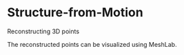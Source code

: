 # Structure-from-Motion
Reconstructing 3D points

The reconstructed points can be visualized using MeshLab.
